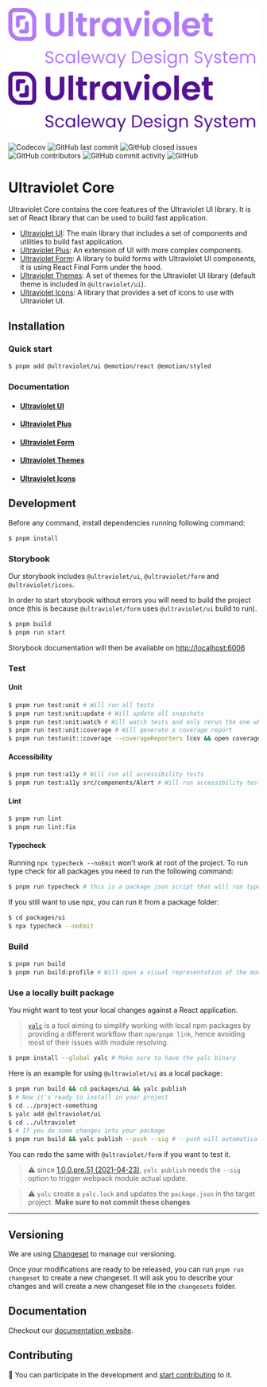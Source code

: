 ![](.storybook/assets/logo-dark.svg#gh-dark-mode-only)
![](.storybook/assets/logo-light.svg#gh-light-mode-only)

![Codecov](https://img.shields.io/codecov/c/github/scaleway/ultraviolet)
![GitHub last commit](https://img.shields.io/github/last-commit/scaleway/ultraviolet)
![GitHub closed issues](https://img.shields.io/github/issues-closed/scaleway/ultraviolet)
![GitHub contributors](https://img.shields.io/github/contributors/scaleway/ultraviolet)
![GitHub commit activity](https://img.shields.io/github/commit-activity/m/scaleway/ultraviolet)
![GitHub](https://img.shields.io/github/license/scaleway/ultraviolet)

# Ultraviolet Core

Ultraviolet Core contains the core features of the Ultraviolet UI library.
It is set of React library that can be used to build fast application.

- [Ultraviolet UI](https://github.com/scaleway/ultraviolet/tree/main/packages/ui): The main library that includes a set of components and utilities to build fast application.
- [Ultraviolet Plus](https://github.com/scaleway/ultraviolet/tree/main/packages/plus): An extension of UI with more complex components.
- [Ultraviolet Form](https://github.com/scaleway/ultraviolet/tree/main/packages/form): A library to build forms with Ultraviolet UI components, it is using React Final Form under the hood.
- [Ultraviolet Themes](https://github.com/scaleway/ultraviolet/tree/main/packages/themes): A set of themes for the Ultraviolet UI library (default theme is included in `@ultraviolet/ui`).
- [Ultraviolet Icons](https://github.com/scaleway/ultraviolet/tree/main/packages/icons): A library that provides a set of icons to use with Ultraviolet UI.

## Installation

### Quick start

```sh
$ pnpm add @ultraviolet/ui @emotion/react @emotion/styled
```

### Documentation

- #### [Ultraviolet UI](https://github.com/scaleway/ultraviolet/tree/main/packages/ui)
- #### [Ultraviolet Plus](https://github.com/scaleway/ultraviolet/tree/main/packages/plus)
- #### [Ultraviolet Form](https://github.com/scaleway/ultraviolet/tree/main/packages/form)
- #### [Ultraviolet Themes](https://github.com/scaleway/ultraviolet/tree/main/packages/themes)
- #### [Ultraviolet Icons](https://github.com/scaleway/ultraviolet/tree/main/packages/icons)

## Development

Before any command, install dependencies running following command:

```sh
$ pnpm install
```

### Storybook

Our storybook includes `@ultraviolet/ui`, `@ultraviolet/form` and `@ultraviolet/icons`.

In order to start storybook without errors you will need to build the project once
(this is because `@ultraviolet/form` uses `@ultraviolet/ui` build to run).

```sh
$ pnpm build
$ pnpm run start
```

Storybook documentation will then be available on [http://localhost:6006](http://localhost:6006)

### Test

#### Unit

```sh
$ pnpm run test:unit # Will run all tests
$ pnpm run test:unit:update # Will update all snapshots
$ pnpm run test:unit:watch # Will watch tests and only rerun the one who are modified
$ pnpm run test:unit:coverage # Will generate a coverage report
$ pnpm run testunit::coverage --coverageReporters lcov && open coverage/lcov-report/index.html # Will generate an open an html code coverage report
```

#### Accessibility

```sh
$ pnpm run test:a11y # Will run all accessibility tests
$ pnpm run test:a11y src/components/Alert # Will run accessibility test of Alert component only
```

#### Lint

```sh
$ pnpm run lint
$ pnpm run lint:fix
```

#### Typecheck

Running `npx typecheck --noEmit` won't work at root of the project. To run type check for all packages you need to run the following command:

```sh
$ pnpm run typecheck # this is a package json script that will run typecheck for all packages recursively
```

If you still want to use npx, you can run it from a package folder:

```sh
$ cd packages/ui
$ npx typecheck --noEmit
```

### Build

```sh
$ pnpm run build
$ pnpm run build:profile # Will open a visual representation of the modules inside the compile package
```

### Use a locally built package

You might want to test your local changes against a React application.

> [`yalc`](https://github.com/whitecolor/yalc) is a tool aiming to simplify working with local npm packages by providing a different workflow than `npm/pnpm link`, hence avoiding most of their issues with module resolving.

```bash
$ pnpm install --global yalc # Make sure to have the yalc binary
```

Here is an example for using `@ultraviolet/ui` as a local package:

```bash
$ pnpm run build && cd packages/ui && yalc publish
$ # Now it's ready to install in your project
$ cd ../project-something
$ yalc add @ultraviolet/ui
$ cd ../ultraviolet
$ # If you do some changes into your package
$ pnpm run build && yalc publish --push --sig # --push will automatically update the package on projects where it have been added, --sig updates the signature hash to trigger webpack update
```

You can redo the same with `@ultraviolet/form` if you want to test it.

> :warning: since [1.0.0.pre.51 (2021-04-23)](https://github.com/wclr/yalc/blob/master/CHANGELOG.md#100pre51-2021-04-23), `yalc publish` needs the `--sig` option to trigger webpack module actual update.

> :warning: `yalc` create a `yalc.lock` and updates the `package.json` in the target project. **Make sure to not commit these changes**

---

## Versioning

We are using [Changeset](https://github.com/changesets/changesets) to manage our versioning.

Once your modifications are ready to be released, you can run `pnpm run changeset` to create a new changeset.
It will ask you to describe your changes and will create a new changeset file in the `changesets` folder.

## Documentation

Checkout our [documentation website](https://storybook.ultraviolet.scaleway.com/).

## Contributing

📝 You can participate in the development and [start contributing](/CONTRIBUTING.md) to it.
